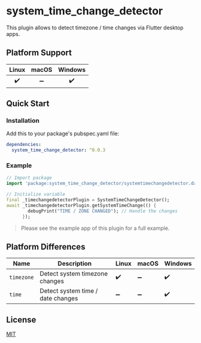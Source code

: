 # system_time_change_detector


This plugin allows to detect timezone / time changes via Flutter desktop apps.


## Platform Support

| Linux | macOS | Windows |
| :---: | :---: | :-----: |
|  ✔️   |  ➖   |   ✔️    |

## Quick Start

### Installation

Add this to your package's pubspec.yaml file:

```yaml
dependencies:
  system_time_change_detector: ^0.0.3
```

### Example
``` dart
// Import package
import 'package:system_time_change_detector/systemtimechangedetector.dart';

// Initialize variable
final _timechangedetectorPlugin = SystemTimeChangeDetector();
await _timechangedetectorPlugin.getSystemTimeChange(() {
        debugPrint("TIME / ZONE CHANGED"); // Handle the changes
      });
```


> Please see the example app of this plugin for a full example.

## Platform Differences

| Name     | Description                       | Linux | macOS | Windows |
| -------- |-----------------------------------| ----- | ----- | ------- |
| `timezone` | Detect system timezone changes    | ✔️    | ➖  | ✔️ |
| `time` | Detect system time / date changes | ➖    | ➖  | ✔️ |


## License

[MIT](./LICENSE)
